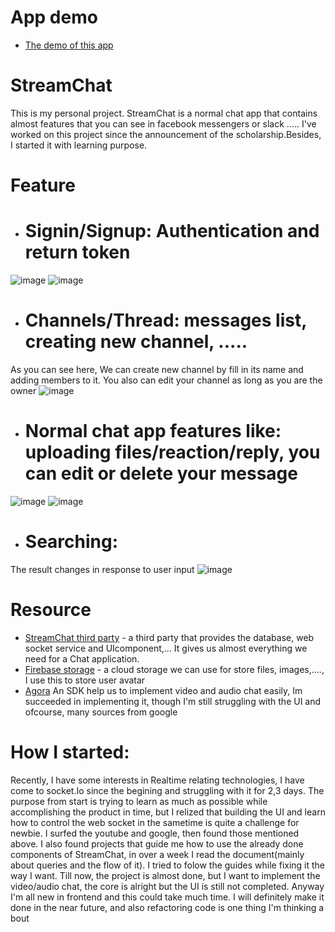 # App demo
* [The demo of this app](https://stream-chatter.netlify.app/)
# StreamChat

This is my personal project. StreamChat is a normal chat app that contains almost features that you can see in facebook messengers or slack ..... I've worked on this project since the announcement of the scholarship.Besides, I started it with learning purpose.

# Feature 
* # **Signin/Signup**: Authentication and return token
![image](https://user-images.githubusercontent.com/72023201/186043793-8d06d867-064e-4b49-a45d-2e969b22eddf.png)
![image](https://user-images.githubusercontent.com/72023201/186043817-3c585ac0-e03d-4dc9-9343-a06c2d18d94b.png)
* # **Channels/Thread**: messages list, creating new channel, .....
As you can see here, We can create new channel by fill in its name and adding members to it. You also can edit your channel as long as you are the owner
![image](https://user-images.githubusercontent.com/72023201/186044089-8c5bd269-6bd2-4a22-8140-e5c618c95bb4.png)
* # Normal chat app features like: uploading files/reaction/reply, you can edit or delete your message
![image](https://user-images.githubusercontent.com/72023201/186044338-fd757a0c-ee2f-4374-9aa1-6389d7269f01.png)
![image](https://user-images.githubusercontent.com/72023201/186052378-c6173d96-b0f7-4f7b-ae65-a3ad718770d1.png)
* # **Searching:**
The result changes in response to user input
![image](https://user-images.githubusercontent.com/72023201/186052645-60d2edb0-d086-479f-ac1a-0c9255d3ff7a.png)

# Resource
* [StreamChat third party](https://getstream.io/chat/docs/) - a third party that provides the database, web socket service and UIcomponent,... It gives us almost everything we need for a Chat application.
* [Firebase storage](https://firebase.google.com/docs/storage/) - a cloud storage we can use for store files, images,...., I use this to store user avatar 
* [Agora](https://www.agora.io/en/) An SDK help us to implement video and audio chat easily, Im succeeded in implementing it, though I'm still struggling with the UI
and ofcourse, many sources from google

# How I started:
Recently, I have some interests in Realtime relating technologies, I have come to socket.Io since the begining and struggling with it for 2,3 days. The purpose from start is trying to learn as much as possible while accomplishing the product in time, but I relized that building the UI and learn how to control the web socket in the sametime is quite a challenge for newbie. I surfed the youtube and google, then found those mentioned above. I also found projects that guide me how to use the already done components of StreamChat, in  over a week I read the document(mainly about queries and the flow of it). I tried to folow the guides while fixing it the way I want. Till now, the project is almost done, but I want to implement the video/audio chat, the core is alright but the UI is still not completed. Anyway I'm all new in frontend and this could take much time. I will definitely make it done in the near future, and also refactoring code is one thing I'm thinking a bout

